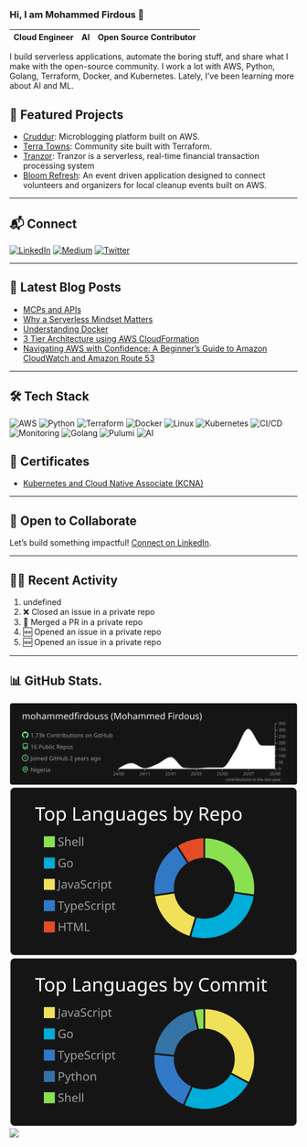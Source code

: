### Hi, I am Mohammed Firdous 👋

| Cloud Engineer | AI | Open Source Contributor |
|----------------|---------------|--------------------------|

I build serverless applications, automate the boring stuff, and share what I make with the open-source community. I work a lot with AWS, Python, Golang, Terraform, Docker, and Kubernetes. Lately, I’ve been learning more about AI and ML.

## 🌟 Featured Projects

- [Cruddur](https://github.com/mohammedfirdouss/aws-bootcamp-cruddur-2023): Microblogging platform built on AWS.
- [Terra Towns](https://github.com/mohammedfirdouss/terraform-beginner-bootcamp-2023): Community site built with Terraform.
- [Tranzor](https://github.com/mohammedfirdouss/Tranzor): Tranzor is a serverless, real-time financial transaction processing system
- [Bloom Refresh](https://github.com/mohammedfirdouss/Bloom-Refresh): An event driven application designed to connect volunteers and organizers for local cleanup events built on AWS.

---

## 📬 Connect

[![LinkedIn](https://img.shields.io/badge/LinkedIn-%230077B5.svg?logo=linkedin&logoColor=white)](https://www.linkedin.com/in/mohammedfirdousaraoye)
[![Medium](https://img.shields.io/badge/Medium-12100E?logo=medium&logoColor=white)](https://medium.com/@mohammedfirdousaraoye)
[![Twitter](https://img.shields.io/badge/Twitter-%231DA1F2.svg?logo=Twitter&logoColor=white)](https://twitter.com/iamfirdouss)

---

## 📝 Latest Blog Posts

<!-- BLOG-POST-LIST:START -->
- [MCPs and APIs](https://medium.com/@mohammedfirdousaraoye/mcps-and-apis-6d4d3559da63?source=rss-19706121782c------2)
- [Why a Serverless Mindset Matters](https://medium.com/@mohammedfirdousaraoye/why-a-serverless-mindset-matters-a0103642631a?source=rss-19706121782c------2)
- [Understanding Docker](https://medium.com/@mohammedfirdousaraoye/understanding-docker-fdfc1edf3bbd?source=rss-19706121782c------2)
- [3 Tier Architecture using AWS CloudFormation](https://medium.com/@mohammedfirdousaraoye/3-tier-architecture-using-aws-cloudformation-419044db9587?source=rss-19706121782c------2)
- [Navigating AWS with Confidence: A Beginner’s Guide to Amazon CloudWatch and Amazon Route 53](https://medium.com/@mohammedfirdousaraoye/navigating-aws-with-confidence-a-beginners-guide-to-amazon-cloudwatch-and-amazon-route-53-38e1225cf0f0?source=rss-19706121782c------2)
<!-- BLOG-POST-LIST:END -->

---

## 🛠️ Tech Stack

![AWS](https://img.shields.io/badge/AWS-%23FF9900.svg?style=for-the-badge&logo=amazon-aws&logoColor=white)
![Python](https://img.shields.io/badge/python-3670A0?style=for-the-badge&logo=python&logoColor=ffdd54)
![Terraform](https://img.shields.io/badge/terraform-%235835CC.svg?style=for-the-badge&logo=terraform&logoColor=white)
![Docker](https://img.shields.io/badge/docker-%230db7ed.svg?style=for-the-badge&logo=docker&logoColor=white)
![Linux](https://img.shields.io/badge/Linux-FCC624?style=for-the-badge&logo=linux&logoColor=black)
![Kubernetes](https://img.shields.io/badge/Kubernetes-326CE5?logo=Kubernetes&logoColor=white&style=for-the-badge)
![CI/CD](https://img.shields.io/badge/CI%2FCD-FF5722?logo=gitlab&logoColor=white&style=for-the-badge)
![Monitoring](https://img.shields.io/badge/Monitoring-607D8B?logo=prometheus&logoColor=white&style=for-the-badge)
![Golang](https://img.shields.io/badge/Go-00ADD8?style=for-the-badge&logo=go&logoColor=white)
![Pulumi](https://img.shields.io/badge/Pulumi-8A3391?style=for-the-badge&logo=pulumi&logoColor=white)
![AI](https://img.shields.io/badge/AI-FF6F00?style=for-the-badge&logo=openai&logoColor=white)


## 🏅 Certificates

- [Kubernetes and Cloud Native Associate (KCNA)](https://www.credly.com/badges/3bf4d5f8-2010-4de3-9d89-503c7dad658e/public_url)

---

## 🤝 Open to Collaborate

Let’s build something impactful! [Connect on LinkedIn](https://www.linkedin.com/in/mohammedfirdousaraoye).

---

## 🏃‍♂️ Recent Activity

<!--START_SECTION:activity-->
1. undefined
2. ❌ Closed an issue in a private repo
3. 🔀 Merged a PR in a private repo
4. 🆕 Opened an issue in a private repo
5. 🆕 Opened an issue in a private repo
<!--END_SECTION:activity-->

---
## 📊 GitHub Stats.

[![](https://raw.githubusercontent.com/mohammedfirdouss/mohammedfirdouss/main/profile-summary-card-output/dark/0-profile-details.svg)](https://github.com/vn7n24fzkq/github-profile-summary-cards)
[![](https://raw.githubusercontent.com/mohammedfirdouss/mohammedfirdouss/main/profile-summary-card-output/dark/1-repos-per-language.svg)](https://github.com/vn7n24fzkq/github-profile-summary-cards)
[![](https://raw.githubusercontent.com/mohammedfirdouss/mohammedfirdouss/main/profile-summary-card-output/dark/2-most-commit-language.svg)](https://github.com/vn7n24fzkq/github-profile-summary-cards)
![](https://github-readme-streak-stats.herokuapp.com/?user=mohammedfirdouss&theme=dark&hide_border=false)<br/>
